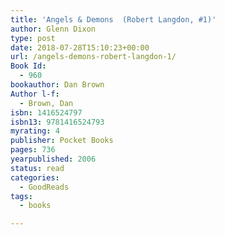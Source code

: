 ```yaml
---
title: 'Angels & Demons  (Robert Langdon, #1)'
author: Glenn Dixon
type: post
date: 2018-07-28T15:10:23+00:00
url: /angels-demons-robert-langdon-1/
Book Id:
  - 960
bookauthor: Dan Brown
Author l-f:
  - Brown, Dan
isbn: 1416524797
isbn13: 9781416524793
myrating: 4
publisher: Pocket Books
pages: 736
yearpublished: 2006
status: read
categories:
  - GoodReads
tags:
  - books

---
```

